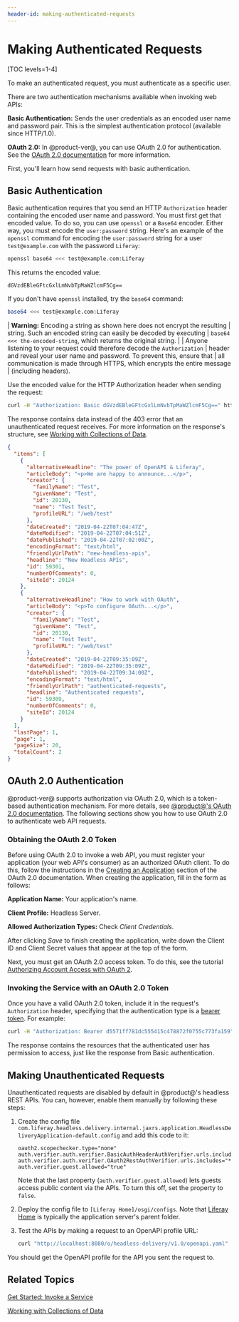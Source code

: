 ```yaml
---
header-id: making-authenticated-requests
---
```


# Making Authenticated Requests

[TOC levels=1-4]

To make an authenticated request, you must authenticate as a specific user. 

There are two authentication mechanisms available when invoking web APIs: 

**Basic Authentication:** Sends the user credentials as an encoded user name 
and password pair. This is the simplest authentication protocol (available since 
HTTP/1.0). 

**OAuth 2.0:** In @product-ver@, you can use OAuth 2.0 for authentication. See 
the 
[OAuth 2.0 documentation](/docs/7-2/deploy/-/knowledge_base/d/oauth-2-0) 
for more information. 

First, you'll learn how send requests with basic authentication. 

## Basic Authentication

Basic authentication requires that you send an HTTP `Authorization` header 
containing the encoded user name and password. You must first get that encoded 
value. To do so, you can use `openssl` or a `Base64` encoder. Either way, you 
must encode the `user:password` string. Here's an example of the `openssl` 
command for encoding the `user:password` string for a user `test@example.com` 
with the password `Liferay`: 

```bash
openssl base64 <<< test@example.com:Liferay
```

This returns the encoded value: 

    dGVzdEBleGFtcGxlLmNvbTpMaWZlcmF5Cg==

If you don't have `openssl` installed, try the `base64` command: 

```bash
base64 <<< test@example.com:Liferay
```

| **Warning:** Encoding a string as shown here does not encrypt the resulting 
| string. Such an encoded string can easily be decoded by executing 
| `base64 <<< the-encoded-string`, which returns the original string. 
| 
| Anyone listening to your request could therefore decode the `Authorization` 
| header and reveal your user name and password. To prevent this, ensure that 
| all communication is made through HTTPS, which encrypts the entire message 
| (including headers). 

Use the encoded value for the HTTP Authorization header when sending the 
request: 

```bash
curl -H "Authorization: Basic dGVzdEBleGFtcGxlLmNvbTpMaWZlcmF5Cg==" http://localhost:8080/o/headless-delivery/v1.0/sites/{siteId}/blog-postings/
```

The response contains data instead of the 403 error that an unauthenticated 
request receives. For more information on the response's structure, see 
[Working with Collections of Data](/docs/7-2/frameworks/-/knowledge_base/f/working-with-collections-of-data). 

```json
{
  "items": [
    {
      "alternativeHeadline": "The power of OpenAPI & Liferay",
      "articleBody": "<p>We are happy to announce...</p>",
      "creator": {
        "familyName": "Test",
        "givenName": "Test",
        "id": 20130,
        "name": "Test Test",
        "profileURL": "/web/test"
      },
      "dateCreated": "2019-04-22T07:04:47Z",
      "dateModified": "2019-04-22T07:04:51Z",
      "datePublished": "2019-04-22T07:02:00Z",
      "encodingFormat": "text/html",
      "friendlyUrlPath": "new-headless-apis",
      "headline": "New Headless APIs",
      "id": 59301,
      "numberOfComments": 0,
      "siteId": 20124
    },
    {
      "alternativeHeadline": "How to work with OAuth",
      "articleBody": "<p>To configure OAuth...</p>",
      "creator": {
        "familyName": "Test",
        "givenName": "Test",
        "id": 20130,
        "name": "Test Test",
        "profileURL": "/web/test"
      },
      "dateCreated": "2019-04-22T09:35:09Z",
      "dateModified": "2019-04-22T09:35:09Z",
      "datePublished": "2019-04-22T09:34:00Z",
      "encodingFormat": "text/html",
      "friendlyUrlPath": "authenticated-requests",
      "headline": "Authenticated requests",
      "id": 59309,
      "numberOfComments": 0,
      "siteId": 20124
    }
  ],
  "lastPage": 1,
  "page": 1,
  "pageSize": 20,
  "totalCount": 2
}
```

## OAuth 2.0 Authentication

@product-ver@ supports authorization via OAuth 2.0, which is a token-based 
authentication mechanism. For more details, see 
[@product@'s OAuth 2.0 documentation](/docs/7-2/deploy/-/knowledge_base/d/oauth-2-0). 
The following sections show you how to use OAuth 2.0 to authenticate web API 
requests. 

### Obtaining the OAuth 2.0 Token

Before using OAuth 2.0 to invoke a web API, you must register your application 
(your web API's consumer) as an authorized OAuth client. To do this, follow the 
instructions in the 
[Creating an Application](/docs/7-2/deploy/-/knowledge_base/d/oauth-2-0#creating-an-application) 
section of the OAuth 2.0 documentation. When creating the application, fill in
the form as follows: 

**Application Name:** Your application's name. 

**Client Profile:** Headless Server. 

**Allowed Authorization Types:** Check *Client Credentials*. 

After clicking *Save* to finish creating the application, write down the Client 
ID and Client Secret values that appear at the top of the form. 

Next, you must get an OAuth 2.0 access token. To do this, see the tutorial 
[Authorizing Account Access with OAuth 2](/docs/7-2/deploy/-/knowledge_base/d/authorizing-account-access-with-oauth2). 

### Invoking the Service with an OAuth 2.0 Token

Once you have a valid OAuth 2.0 token, include it in the request's 
`Authorization` header, specifying that the authentication type is a 
[bearer token](https://tools.ietf.org/html/rfc6750). 
For example: 

```bash
curl -H "Authorization: Bearer d5571ff781dc555415c478872f0755c773fa159" http://localhost:8080/o/headless-delivery/v1.0/sites/{siteId}/blog-postings/
```

The response contains the resources that the authenticated user has 
permission to access, just like the response from Basic authentication. 

## Making Unauthenticated Requests

Unauthenticated requests are disabled by default in @product@'s headless REST 
APIs. You can, however, enable them manually by following these steps: 

1.  Create the config file 
    `com.liferay.headless.delivery.internal.jaxrs.application.HeadlessDeliveryApplication-default.config` 
    and add this code to it: 

    ```properties
    oauth2.scopechecker.type="none"
    auth.verifier.auth.verifier.BasicAuthHeaderAuthVerifier.urls.includes="*"
    auth.verifier.auth.verifier.OAuth2RestAuthVerifier.urls.includes="*"
    auth.verifier.guest.allowed="true"
    ```

    Note that the last property (`auth.verifier.guest.allowed`) lets guests 
    access public content via the APIs. To turn this off, set the property to 
    `false`. 

2.  Deploy the config file to `[Liferay Home]/osgi/configs`. Note that 
    [Liferay Home](/docs/7-2/deploy/-/knowledge_base/d/liferay-home) 
    is typically the application server's parent folder. 

3.  Test the APIs by making a request to an OpenAPI profile URL: 

    ```bash
    curl "http://localhost:8080/o/headless-delivery/v1.0/openapi.yaml"
    ```

You should get the OpenAPI profile for the API you sent the request to. 

## Related Topics

[Get Started: Invoke a Service](/docs/7-2/frameworks/-/knowledge_base/f/get-started-invoke-a-service)

[Working with Collections of Data](/docs/7-2/frameworks/-/knowledge_base/f/working-with-collections-of-data)
